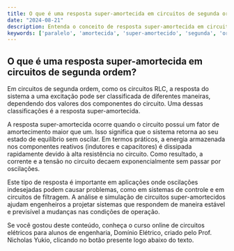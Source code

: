 ```yaml
---
title: O que é uma resposta super-amortecida em circuitos de segunda ordem?
date: "2024-08-21"
description: Entenda o conceito de resposta super-amortecida em circuitos de segunda ordem e sua importância na análise de circuitos RLC.
keywords: ['paralelo', 'amortecida', 'super-amortecido', 'segunda', 'ordem', 'Simulação', 'RLC']
---
```


## O que é uma resposta super-amortecida em circuitos de segunda ordem?

Em circuitos de segunda ordem, como os circuitos RLC, a resposta do sistema a uma excitação pode ser classificada de diferentes maneiras, dependendo dos valores dos componentes do circuito. Uma dessas classificações é a resposta super-amortecida.

A resposta super-amortecida ocorre quando o circuito possui um fator de amortecimento maior que um. Isso significa que o sistema retorna ao seu estado de equilíbrio sem oscilar. Em termos práticos, a energia armazenada nos componentes reativos (indutores e capacitores) é dissipada rapidamente devido à alta resistência no circuito. Como resultado, a corrente e a tensão no circuito decaem exponencialmente sem passar por oscilações.

Este tipo de resposta é importante em aplicações onde oscilações indesejadas podem causar problemas, como em sistemas de controle e em circuitos de filtragem. A análise e simulação de circuitos super-amortecidos ajudam engenheiros a projetar sistemas que respondem de maneira estável e previsível a mudanças nas condições de operação.

Se você gostou deste conteúdo, conheça o curso online de circuitos elétricos para alunos de engenharia, Domínio Elétrico, criado pelo Prof. Nicholas Yukio, clicando no botão presente logo abaixo do texto.